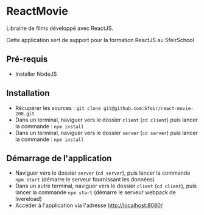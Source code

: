 ReactMovie
============

Librairie de films développé avec ReactJS.

Cette application sert de support pour la formation ReactJS au SfeirSchool

## Pré-requis
* Installer NodeJS

## Installation
* Récupérer les sources : `git clone git@github.com:Sfeir/react-movie-200.git`
* Dans un terminal, naviguer vers le dossier `client` (`cd client`) puis lancer la commande : `npm install`
* Dans un terminal, naviguer vers le dossier `server` (`cd server`) puis lancer la commande : `npm install`

## Démarrage de l'application
* Naviguer vers le dossier `server` (`cd server`), puis lancer la commande `npm start` (démarre le serveur fournissant les données)
* Dans un autre terminal, naviguer vers le dossier `client` (`cd client`), puis lancer la commande `npm start` (démarre le serveur webpack de livereload)
* Accéder à l'application via l'adresse [http://localhost:8080/](http://localhost:8080/)
